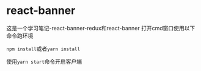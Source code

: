 # react-banner
这是一个学习笔记-react-banner-redux和react-banner
打开cmd窗口使用以下命令跑环境

`npm install`或者`yarn install`

使用`yarn start`命令开启客户端
